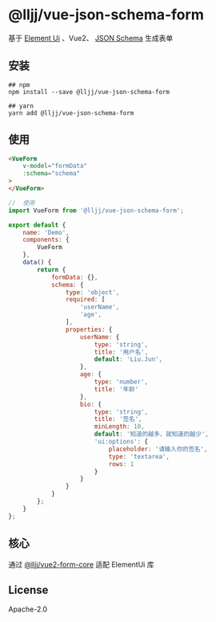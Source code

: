 # @lljj/vue-json-schema-form

基于 [Element Ui](https://element.eleme.io/) 、Vue2、 [JSON Schema](https://json-schema.org/understanding-json-schema/index.html) 生成表单

## 安装

```ssh
## npm
npm install --save @lljj/vue-json-schema-form

## yarn
yarn add @lljj/vue-json-schema-form
```

## 使用
```html
<VueForm
    v-model="formData"
    :schema="schema"
>
</VueForm>
```

```js
//  使用
import VueForm from '@lljj/vue-json-schema-form';

export default {
    name: 'Demo',
    components: {
        VueForm
    },
    data() {
        return {
            formData: {},
            schema: {
                type: 'object',
                required: [
                    'userName',
                    'age',
                ],
                properties: {
                    userName: {
                        type: 'string',
                        title: '用户名',
                        default: 'Liu.Jun',
                    },
                    age: {
                        type: 'number',
                        title: '年龄'
                    },
                    bio: {
                        type: 'string',
                        title: '签名',
                        minLength: 10,
                        default: '知道的越多、就知道的越少',
                        'ui:options': {
                            placeholder: '请输入你的签名',
                            type: 'textarea',
                            rows: 1
                        }
                    }
                }
            }
        };
    }
};
```

## 核心
通过 [@lljj/vue2-form-core](https://github.com/lljj-x/vue-json-schema-form/tree/master/packages/lib/vue2/vue2-core) 适配 ElementUi 库

## License
Apache-2.0
